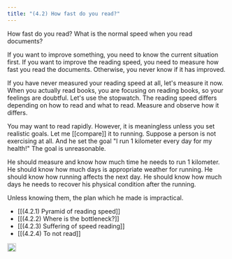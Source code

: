 ```yaml
---
title: "(4.2) How fast do you read?"
---
```


How fast do you read? What is the normal speed when you read documents?

If you want to improve something, you need to know the current situation first. If you want to improve the reading speed, you need to measure how fast you read the documents. Otherwise, you never know if it has improved.

If you have never measured your reading speed at all, let's measure it now.
When you actually read books, you are focusing on reading books, so your feelings are doubtful. Let's use the stopwatch. The reading speed differs depending on how to read and what to read. Measure and observe how it differs.

You may want to read rapidly. However, it is meaningless unless you set realistic goals. Let me [[compare]] it to running. Suppose a person is not exercising at all. And he set the goal "I run 1 kilometer every day for my health!" The goal is unreasonable.

He should measure and know how much time he needs to run 1 kilometer. He should know how much days is appropriate weather for running. He should know how running affects the next day. He should know how much days he needs to recover his physical condition after the running.

Unless knowing them, the plan which he made is impractical.

- [[(4.2.1) Pyramid of reading speed]]
- [[(4.2.2) Where is the bottleneck?]]
- [[(4.2.3) Suffering of speed reading]]
- [[(4.2.4) To not read]]
<img src='https://scrapbox.io/api/pages/nishio/en/icon' alt='en.icon' height="19.5"/>